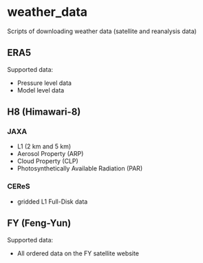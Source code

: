 # weather_data
Scripts of downloading weather data (satellite and reanalysis data)

## ERA5

Supported data:

- Pressure level data
- Model level data

## H8 (Himawari-8)

### JAXA 

- L1 (2 km and 5 km)
- Aerosol Property (ARP)
- Cloud Property (CLP)
- Photosynthetically Available Radiation (PAR)

### CEReS 

- gridded L1 Full-Disk data


## FY (Feng-Yun)

Supported data:

- All ordered data on the FY satellite website